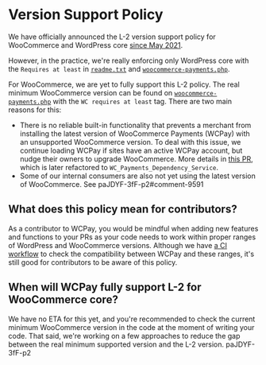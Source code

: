 # Version Support Policy

We have officially announced the L-2 version support policy for WooCommerce and WordPress core [since May 2021](https://developer.woocommerce.com/2021/05/12/woocommerce-payments-is-adopting-a-new-version-support-policy/).

However, in the practice, we're really enforcing only WordPress core with the `Requires at least` in [`readme.txt`](https://github.com/Automattic/woocommerce-payments/blob/develop/readme.txt) and [`woocommerce-payments.php`](https://github.com/Automattic/woocommerce-payments/blob/develop/woocommerce-payments.php).

For WooCommerce, we are yet to fully support this L-2 policy. The real minimum WooCommerce version can be found on [`woocommerce-payments.php`](https://github.com/Automattic/woocommerce-payments/blob/develop/woocommerce-payments.php) with the `WC requires at least` tag. There are two main reasons for this:

- There is no reliable built-in functionality that prevents a merchant from installing the latest version of WooCommerce Payments (WCPay) with an unsupported WooCommerce version. To deal with this issue, we continue loading WCPay if sites have an active WCPay account, but nudge their owners to upgrade WooCommerce. More details in [this PR](https://github.com/Automattic/woocommerce-payments/pull/3010), which is later refactored to `WC_Payments_Dependency_Service`.
- Some of our internal consumers are also not yet using the latest version of WooCommerce. See paJDYF-3fF-p2#comment-9591

## What does this policy mean for contributors?

As a contributor to WCPay, you would be mindful when adding new features and functions to your PRs as your code needs to work within proper ranges of WordPress and WooCommerce versions. Although we have [a CI workflow](https://github.com/Automattic/woocommerce-payments/blob/develop/.github/workflows/compatibility.yml) to check the compatibility between WCPay and these ranges, it's still good for contributors to be aware of this policy.

## When will WCPay fully support L-2 for WooCommerce core?

We have no ETA for this yet, and you're recommended to check the current minimum WooCommerce version in the code at the moment of writing your code. That said, we're working on a few approaches to reduce the gap between the real minimum supported version and the L-2 version. paJDYF-3fF-p2
